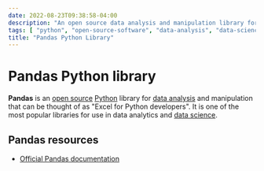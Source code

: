 ```yaml
---
date: 2022-08-23T09:38:58-04:00
description: "An open source data analysis and manipulation library for Python"
tags: [ "python", "open-source-software", "data-analysis", "data-science" ]
title: "Pandas Python Library"
---
```


# Pandas Python library

**Pandas** is an [open source](open-source-software.md) [Python](python.md) library for [data analysis](data-analysis.md) and manipulation that can be thought of as "Excel for Python developers". It is one of the most popular libraries for use in data analytics and [data science](data-science.md).

## Pandas resources

* [Official Pandas documentation](https://pandas.pydata.org/docs/user_guide/index.html)
